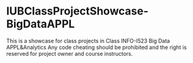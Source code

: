 # IUBClassProjectShowcase-BigDataAPPL
This is a showcase for class projects in Class  INFO-I523 Big Data APPL&Analytics
Any code cheating should be prohibited and the right is reserved for project owner and course instructors. 
